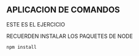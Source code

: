 ## APLICACION DE COMANDOS

ESTE ES EL EJERCICIO



RECUERDEN INSTALAR LOS PAQUETES DE NODE 

````
npm install

````
